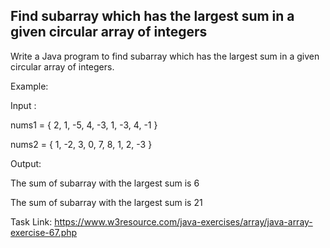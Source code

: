 ## Find subarray which has the largest sum in a given circular array of integers

Write a Java program to find subarray which has the largest sum in a given circular array of integers.

Example:

Input :

nums1 = { 2, 1, -5, 4, -3, 1, -3, 4, -1 }

nums2 = { 1, -2, 3, 0, 7, 8, 1, 2, -3 }

Output:

The sum of subarray with the largest sum is 6

The sum of subarray with the largest sum is 21

Task Link: https://www.w3resource.com/java-exercises/array/java-array-exercise-67.php